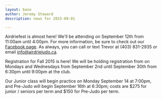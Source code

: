 ```yaml
---
layout: base
author: Jeremy Steward
description: news for 2015-09-01

---
```


Airdriefest is almost here! We'll be attending on September 12th from 11:00am
until 4:00pm.  For more information, be sure to check out our [Facebook
page](https://facebook.com/airdriejudo). As always, you can call or text Trevor
at (403) 831-2935 or email [info@airdriejudo.ca](mailto:info@airdriejudo.ca).

Registration for Fall 2015 is here! We will be holding registration from on
Mondays and Wednesdays from September 2nd until September 30th from 6:30pm
until 9:00pm at the club.

Our Junior class will begin practice on Monday September 14 at 7:00pm, and
Pre-Judo will begin September 16th at 6:30pm; costs are $275 for junior /
seniors per term and $150 for Pre-Judo per term.
